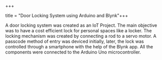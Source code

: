 +++

title = "Door Locking System using Arduino and Blynk"+++


A door locking system was created as an IoT Project. The main objective was to have a cost efficient lock for personal spaces like a locker. The locking mechanism was created by connecting a rod to a servo motor. A passcode method of entry was deviced initially, later, the lock was controlled through a smartphone with the help of the Blynk app. All the components were connected to the Arduino Uno microcontroller.
